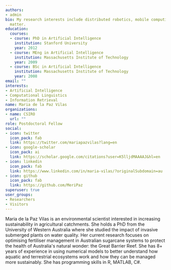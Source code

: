 ```yaml
---
authors:
- admin
bio: My research interests include distributed robotics, mobile computing and programmable
  matter.
education:
  courses:
  - course: PhD in Artificial Intelligence
    institution: Stanford University
    year: 2012
  - course: MEng in Artificial Intelligence
    institution: Massachusetts Institute of Technology
    year: 2009
  - course: BSc in Artificial Intelligence
    institution: Massachusetts Institute of Technology
    year: 2008
email: ""
interests:
- Artificial Intelligence
- Computational Linguistics
- Information Retrieval
name: Maria de la Paz Vilas
organizations:
- name: CSIRO
  url: ""
role: Postdoctoral Fellow
social:
- icon: twitter
  icon_pack: fab
  link: https://twitter.com/mariapazvilas?lang=en
- icon: google-scholar
  icon_pack: ai
  link: https://scholar.google.com/citations?user=K5lljdMAAAAJ&hl=en
- icon: linkedin
  icon_pack: fab
  link: https://www.linkedin.com/in/maria-vilas/?originalSubdomain=au
- icon: github
  icon_pack: fab
  link: https://github.com/MeriPaz
superuser: true
user_groups:
- Researchers
- Visitors
---
```


Maria de la Paz Vilas is an environmental scientist interested in increasing sustainability in agricultural catchments. She holds a PhD from the University of Western Australia where she studied the impact of invasive submerged plants on water quality. Her current research focuses on optimising fertiliser management in Australian sugarcane systems to protect the health of Australia's natural wonder: the Great Barrier Reef. She has 8+ years of experience in using numerical models to better understand how aquatic and terrestrial ecosystems work and how they can be managed more sustainably. She has programming skills in R, MATLAB, C#.
